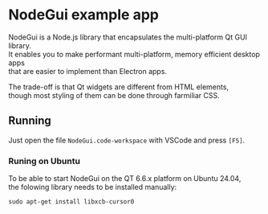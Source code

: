 # NodeGui example app

NodeGui is a Node.js library that encapsulates the multi-platform Qt GUI library.\
It enables you to make performant multi-platform, memory efficient desktop apps\
that are easier to implement than Electron apps.

The trade-off is that Qt widgets are different from HTML elements,\
though most styling of them can be done through farmiliar CSS.

## Running

Just open the file `NodeGui.code-workspace` with VSCode and press `[F5]`.

### Runing on Ubuntu

To be able to start NodeGui on the QT 6.6.x platform on Ubuntu 24.04,\
the folowing library needs to be installed manually:

`sudo apt-get install libxcb-cursor0`

